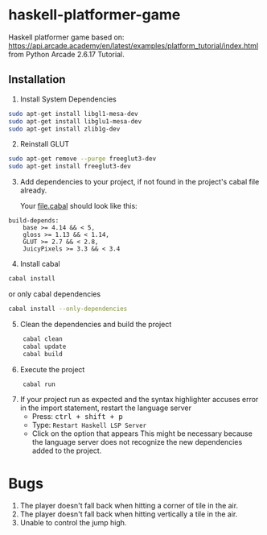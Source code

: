 # haskell-platformer-game
Haskell platformer game based on:
https://api.arcade.academy/en/latest/examples/platform_tutorial/index.html
from Python Arcade 2.6.17 Tutorial.

## Installation

1. Install System Dependencies
```bash
sudo apt-get install libgl1-mesa-dev
sudo apt-get install libglu1-mesa-dev
sudo apt-get install zlib1g-dev
```

2. Reinstall GLUT

```bash
sudo apt-get remove --purge freeglut3-dev
sudo apt-get install freeglut3-dev
```

3. Add dependencies to your project, if not found in the project's cabal file already.

    Your [file.cabal](./haskell-platformer-game.cabal) should look like this:
```cabal
build-depends:
    base >= 4.14 && < 5,
    gloss >= 1.13 && < 1.14,
    GLUT >= 2.7 && < 2.8,
    JuicyPixels >= 3.3 && < 3.4
```

4. Install cabal
```bash 
cabal install
```
or only cabal dependencies

```bash 
cabal install --only-dependencies
```

5. Clean the dependencies and build the project
```bash 
    cabal clean
    cabal update
    cabal build
```

6. Execute the project
```bash 
    cabal run
```

7. If your project run as expected and the syntax highlighter accuses error in the import statement, restart the language server
    * Press: <kbd> ctrl + shift + p </kbd> 
    * Type: `Restart Haskell LSP Server`
    * Click on the option that appears
    This might be necessary because the language server does not recognize the new dependencies added to the project.

# Bugs

1. The player doesn't fall back when hitting a corner of tile in the air.
2. The player doesn't fall back when hitting vertically a tile in the air.
2. Unable to control the jump high.
	
